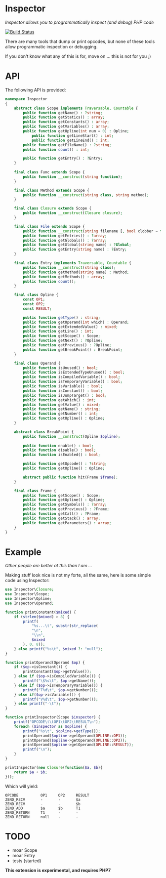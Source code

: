 Inspector
========
*Inspector allows you to programmatically inspect (and debug) PHP code*

[![Build Status](https://travis-ci.org/krakjoe/inspector.svg?branch=master)](https://travis-ci.org/krakjoe/inspector)

There are many tools that dump or print opcodes, but none of these tools allow programmatic inspection or debugging.

If you don't know what any of this is for, move on ... this is not for you ;)

API
===

The following API is provided:

```php
namespace Inspector
{
	abstract class Scope implements Traversable, Countable {
		public function getName() : ?string;
		public function getStatics() : array;
		public function getConstants() : array;
		public function getVariables() : array;
		public function getOpline(int num = 0) : Opline;
        	public function getLineStart() : int;
        	public function getLineEnd() : int;
		public function getFileName() : ?string;
		public function count() : int;

		public function getEntry() : ?Entry;
	}
	
	final class Func extends Scope {
		public function __construct(string function);
	}

	final class Method extends Scope {
		public function __construct(string class, string method);
	}

	final class Closure extends Scope {
		public function __construct(Closure closure);
	}

	final class File extends Scope {
		public function __construct(string filename [, bool clobber = false]);
		public function getEntries() : ?array;
		public function getGlobals() : ?array;
		public function getGlobal(string name) : ?Global;
		public function getEntry(string name) : ?Entry;
	}

	final class Entry implements Traversable, Countable {
		public function __construct(string class);
		public function getMethod(string name) : Method;
		public function getMethods() : array;
		public function count();
	}

	final class Opline {
		const OP1;
		const OP2;
		const RESULT;

		public function getType() : string;
		public function getOperand(int which) : Operand;
		public function getExtendedValue() : mixed;
		public function getLine() : int;
		public function getScope() : Scope;
		public function getNext() : ?Opline;
		public function getPrevious() : ?Opline;
		public function getBreakPoint() : BreakPoint;
	}

	final class Operand {
		public function isUnused() : bool;
		public function isExtendedTypeUnused() : bool;
		public function isCompiledVariable() : bool;
		public function isTemporaryVariable() : bool;
		public function isVariable() : bool;
		public function isConstant() : bool;
		public function isJumpTarget() : bool;
		public function getWhich() : int;
		public function getValue() : mixed;
		public function getName() : string;
		public function getNumber() : int;
		public function getOpline() : Opline;
	}

	abstract class BreakPoint {
		public function __construct(Opline $opline);
	
		public function enable() : bool;
		public function disable() : bool;
		public function isEnabled() : bool;

		public function getOpcode() : ?string;
		public function getOpline() : Opline;

		abstract public function hit(Frame $frame);
	}

	final class Frame {
		public function getScope() : Scope;
		public function getOpline() : Opline;
		public function getSymbols() : ?array;
		public function getPrevious() : ?Frame;
		public function getCall() : ?Frame;
		public function getStack() : array;
		public function getParameters() : array;
	}
}
```

Example
======
*Other people are better at this than I am ...*

Making stuff look nice is not my forte, all the same, here is some simple code using Inspector:

```php
use Inspector\Closure;
use Inspector\Scope;
use Inspector\Opline;
use Inspector\Operand;

function printConstant($mixed) {
	if (strlen($mixed) > 8) {
		printf(
			"%s...\t", substr(str_replace(
			"\n",
			"\\n",
			$mixed
		), 0, 8));
	} else printf("%s\t", $mixed ?: "null");
}

function printOperand(Operand $op) {
	if ($op->isConstant()) {
		printConstant($op->getValue());
	} else if ($op->isCompiledVariable()) {
		printf("\$%s\t", $op->getName());
	} else if ($op->isTemporaryVariable()) {
		printf("T%d\t", $op->getNumber());
	} else if($op->isVariable()) {
		printf("V%d\t", $op->getNumber());
	} else printf("-\t");
}

function printInspector(Scope $inspector) {
	printf("OPCODE\t\tOP1\tOP2\tRESULT\n");
	foreach ($inspector as $opline) {
		printf("%s\t", $opline->getType());
		printOperand($opline->getOperand(OPLINE::OP1));
		printOperand($opline->getOperand(OPLINE::OP2));
		printOperand($opline->getOperand(OPLINE::RESULT));
		printf("\n");
	}
}

printInspector(new Closure(function($a, $b){
	return $a + $b;
}));
```

Which will yield:

```
OPCODE          OP1     OP2     RESULT
ZEND_RECV       -       -       $a
ZEND_RECV       -       -       $b
ZEND_ADD        $a      $b      T1
ZEND_RETURN     T1      -       -
ZEND_RETURN     null    -       -
```

TODO
====

 * moar Scope
 * moar Entry
 * tests (started)

**This extension is experimental, and requires PHP7**
